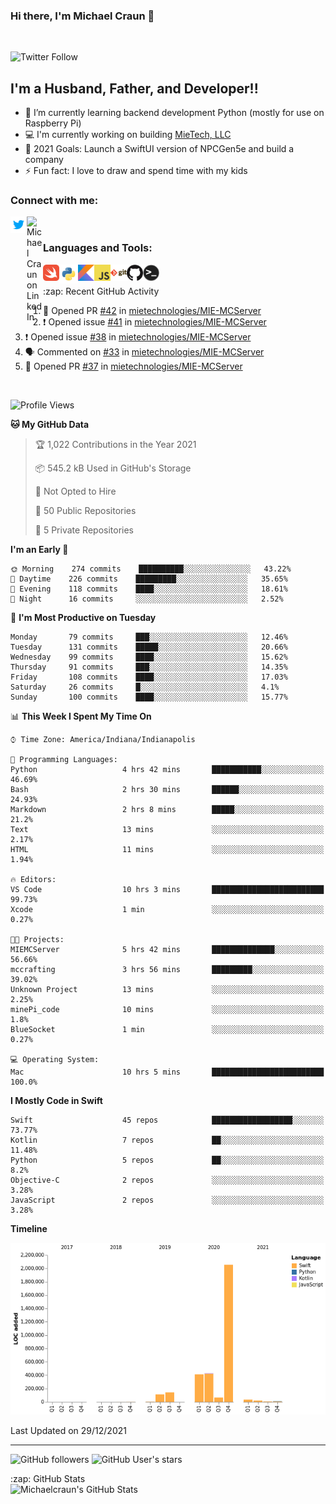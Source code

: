 ### Hi there, I'm Michael Craun 👋 

<br />

![Twitter Follow](https://img.shields.io/twitter/follow/opkurix?style=social)

## I'm a Husband, Father, and Developer!!

- 🌱 I’m currently learning backend development Python (mostly for use on Raspberry Pi)
- 💻 I'm currently working on building [MieTech, LLC](https://github.com/mietechnologies)
- 🥅 2021 Goals: Launch a SwiftUI version of NPCGen5e and build a company
- ⚡ Fun fact: I love to draw and spend time with my kids

### Connect with me:

[<img align="left" alt="Michael Craun on Twitter" width="26px" src="https://raw.githubusercontent.com/github/explore/80688e429a7d4ef2fca1e82350fe8e3517d3494d/topics/twitter/twitter.png" />][twitter]
[<img align="left" alt="Michael Craun on LinkedIn" width="26px" src="https://cdn.jsdelivr.net/npm/simple-icons@v3/icons/linkedin.svg" />][linkedin]

<br />

### Languages and Tools:

[<img align="left" alt="Swift" width="26px" src="https://raw.githubusercontent.com/github/explore/80688e429a7d4ef2fca1e82350fe8e3517d3494d/topics/swift/swift.png" />][swift]
[<img align="left" alt="Python" width="30px" src="https://raw.githubusercontent.com/github/explore/80688e429a7d4ef2fca1e82350fe8e3517d3494d/topics/python/python.png" />][python]
[<img align="left" alt="Kotlin" width="26px" src="https://raw.githubusercontent.com/github/explore/80688e429a7d4ef2fca1e82350fe8e3517d3494d/topics/kotlin/kotlin.png" />][kotlin]
[<img align="left" alt="JavaScript" width="26px" src="https://raw.githubusercontent.com/github/explore/80688e429a7d4ef2fca1e82350fe8e3517d3494d/topics/javascript/javascript.png" />][javascript]
[<img align="left" alt="Git" width="26px" src="https://raw.githubusercontent.com/github/explore/80688e429a7d4ef2fca1e82350fe8e3517d3494d/topics/git/git.png" />]([])
[<img align="left" alt="GitHub" width="26px" src="https://raw.githubusercontent.com/github/explore/78df643247d429f6cc873026c0622819ad797942/topics/github/github.png" />][github]
[<img align="left" alt="Terminal" width="26px" src="https://raw.githubusercontent.com/github/explore/80688e429a7d4ef2fca1e82350fe8e3517d3494d/topics/terminal/terminal.png" />][terminal]

<br />
<br />

<summary>:zap: Recent GitHub Activity</summary>
  
<!--START_SECTION:activity-->
1. 💪 Opened PR [#42](https://github.com/mietechnologies/MIE-MCServer/pull/42) in [mietechnologies/MIE-MCServer](https://github.com/mietechnologies/MIE-MCServer)
2. ❗️ Opened issue [#41](https://github.com/mietechnologies/MIE-MCServer/issues/41) in [mietechnologies/MIE-MCServer](https://github.com/mietechnologies/MIE-MCServer)
3. ❗️ Opened issue [#38](https://github.com/mietechnologies/MIE-MCServer/issues/38) in [mietechnologies/MIE-MCServer](https://github.com/mietechnologies/MIE-MCServer)
4. 🗣 Commented on [#33](https://github.com/mietechnologies/MIE-MCServer/issues/33) in [mietechnologies/MIE-MCServer](https://github.com/mietechnologies/MIE-MCServer)
5. 💪 Opened PR [#37](https://github.com/mietechnologies/MIE-MCServer/pull/37) in [mietechnologies/MIE-MCServer](https://github.com/mietechnologies/MIE-MCServer)
<!--END_SECTION:activity-->
  
<br />
  
<!--START_SECTION:waka-->
![Profile Views](http://img.shields.io/badge/Profile%20Views-1-blue)

**🐱 My GitHub Data** 

> 🏆 1,022 Contributions in the Year 2021
 > 
> 📦 545.2 kB Used in GitHub's Storage 
 > 
> 🚫 Not Opted to Hire
 > 
> 📜 50 Public Repositories 
 > 
> 🔑 5 Private Repositories  
 > 
**I'm an Early 🐤** 

```text
🌞 Morning    274 commits    ██████████░░░░░░░░░░░░░░░   43.22% 
🌆 Daytime    226 commits    █████████░░░░░░░░░░░░░░░░   35.65% 
🌃 Evening    118 commits    ████░░░░░░░░░░░░░░░░░░░░░   18.61% 
🌙 Night      16 commits     ░░░░░░░░░░░░░░░░░░░░░░░░░   2.52%

```
📅 **I'm Most Productive on Tuesday** 

```text
Monday       79 commits     ███░░░░░░░░░░░░░░░░░░░░░░   12.46% 
Tuesday      131 commits    █████░░░░░░░░░░░░░░░░░░░░   20.66% 
Wednesday    99 commits     ████░░░░░░░░░░░░░░░░░░░░░   15.62% 
Thursday     91 commits     ███░░░░░░░░░░░░░░░░░░░░░░   14.35% 
Friday       108 commits    ████░░░░░░░░░░░░░░░░░░░░░   17.03% 
Saturday     26 commits     █░░░░░░░░░░░░░░░░░░░░░░░░   4.1% 
Sunday       100 commits    ████░░░░░░░░░░░░░░░░░░░░░   15.77%

```


📊 **This Week I Spent My Time On** 

```text
⌚︎ Time Zone: America/Indiana/Indianapolis

💬 Programming Languages: 
Python                   4 hrs 42 mins       ███████████░░░░░░░░░░░░░░   46.69% 
Bash                     2 hrs 30 mins       ██████░░░░░░░░░░░░░░░░░░░   24.93% 
Markdown                 2 hrs 8 mins        █████░░░░░░░░░░░░░░░░░░░░   21.2% 
Text                     13 mins             ░░░░░░░░░░░░░░░░░░░░░░░░░   2.17% 
HTML                     11 mins             ░░░░░░░░░░░░░░░░░░░░░░░░░   1.94%

🔥 Editors: 
VS Code                  10 hrs 3 mins       █████████████████████████   99.73% 
Xcode                    1 min               ░░░░░░░░░░░░░░░░░░░░░░░░░   0.27%

🐱‍💻 Projects: 
MIEMCServer              5 hrs 42 mins       ██████████████░░░░░░░░░░░   56.66% 
mccrafting               3 hrs 56 mins       █████████░░░░░░░░░░░░░░░░   39.02% 
Unknown Project          13 mins             ░░░░░░░░░░░░░░░░░░░░░░░░░   2.25% 
minePi_code              10 mins             ░░░░░░░░░░░░░░░░░░░░░░░░░   1.8% 
BlueSocket               1 min               ░░░░░░░░░░░░░░░░░░░░░░░░░   0.27%

💻 Operating System: 
Mac                      10 hrs 5 mins       █████████████████████████   100.0%

```

**I Mostly Code in Swift** 

```text
Swift                    45 repos            ██████████████████░░░░░░░   73.77% 
Kotlin                   7 repos             ██░░░░░░░░░░░░░░░░░░░░░░░   11.48% 
Python                   5 repos             ██░░░░░░░░░░░░░░░░░░░░░░░   8.2% 
Objective-C              2 repos             ░░░░░░░░░░░░░░░░░░░░░░░░░   3.28% 
JavaScript               2 repos             ░░░░░░░░░░░░░░░░░░░░░░░░░   3.28%

```


**Timeline**

![Chart not found](https://raw.githubusercontent.com/Michaelcraun/Michaelcraun/main/charts/bar_graph.png) 


 Last Updated on 29/12/2021
<!--END_SECTION:waka-->

---
  
![GitHub followers](https://img.shields.io/github/followers/Michaelcraun?style=social)
![GitHub User's stars](https://img.shields.io/github/stars/Michaelcraun?style=social)
  
<summary>:zap: GitHub Stats</summary>

<img align="left" alt="Michaelcraun's GitHub Stats" src="https://github-readme-stats-8frbydxfs-michaelcraun.vercel.app/api?username=Michaelcraun" />

[twitter]: https://twitter.com/opkurix
[linkedin]: https://linkedin.com/in/michael-craun
[swift]: https://developer.apple.com/swift/
[python]: https://www.python.org
[kotlin]: https://kotlinlang.org
[javascript]: https://www.javascript.com
[github]: https://github.com/
[terminal]: https://en.wikipedia.org/wiki/Terminal_(macOS)
